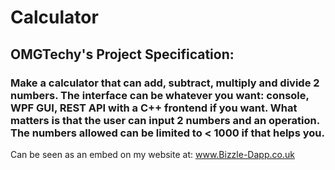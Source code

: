 # Calculator

## OMGTechy's Project Specification:
### Make a calculator that can add, subtract, multiply and divide 2 numbers. The interface can be whatever you want: console, WPF GUI, REST API with a C++ frontend if you want. What matters is that the user can input 2 numbers and an operation. The numbers allowed can be limited to < 1000 if that helps you.

Can be seen as an embed on my website at: www.Bizzle-Dapp.co.uk
